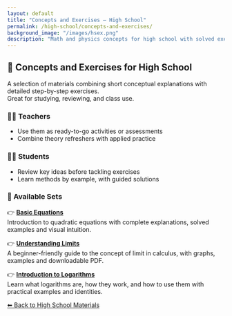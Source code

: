 ```yaml
---
layout: default
title: "Concepts and Exercises – High School"
permalink: /high-school/concepts-and-exercises/
background_image: "/images/hsex.png"
description: "Math and physics concepts for high school with solved exercises and guided reasoning. Ideal for practice, review and assignments."
---
```


<!-- Google tag (gtag.js) -->
<script async src="https://www.googletagmanager.com/gtag/js?id=G-3P4GLVFYWW"></script>
<script>
  window.dataLayer = window.dataLayer || [];
  function gtag(){dataLayer.push(arguments);}
  gtag('js', new Date());
  gtag('config', 'G-3P4GLVFYWW');
</script>

<div class="block">
  <h2>📘 Concepts and Exercises for High School</h2>
  <p>A selection of materials combining short conceptual explanations with detailed step-by-step exercises.<br>
  Great for studying, reviewing, and class use.</p>
</div>

<div class="block">
  <h3>👩‍🏫 Teachers</h3>
  <ul>
    <li>Use them as ready-to-go activities or assessments</li>
    <li>Combine theory refreshers with applied practice</li>
  </ul>
</div>

<div class="block">
  <h3>🧑‍🎓 Students</h3>
  <ul>
    <li>Review key ideas before tackling exercises</li>
    <li>Learn methods by example, with guided solutions</li>
  </ul>
</div>

<div class="block">
  <h3>📘 Available Sets</h3>

  <p>👉 <strong><a href="/high-school/math/quadratic-equations-basics/">Basic Equations</a></strong><br>
  Introduction to quadratic equations with complete explanations, solved examples and visual intuition.</p>

  <p>👉 <strong><a href="/high-school/math/intro-to-limits/">Understanding Limits</a></strong><br>
  A beginner-friendly guide to the concept of limit in calculus, with graphs, examples and downloadable PDF.</p>

  <p>👉 <strong><a href="/high-school/math/intro-logarithms/">Introduction to Logarithms</a></strong><br>
  Learn what logarithms are, how they work, and how to use them with practical examples and identities.</p>
</div>

<div class="block">
  <p><a href="/high-school/">⬅ Back to High School Materials</a></p>
</div>
